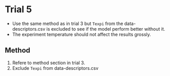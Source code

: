 # Trial 5
* Use the same method as in trial 3 but `Texpi` from the data-descriptors.csv is excluded to see if the model perform better without it. 
* The experiment temperature should not affect the results grossly.
## Method
1. Refere to method section in trial 3.
1. Exclude `Texpi` from data-descriptors.csv

